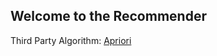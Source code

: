 ## Welcome to the Recommender

Third Party Algorithm:
[Apriori](https://github.com/chonyy/apriori_python?tab=MIT-1-ov-file)
